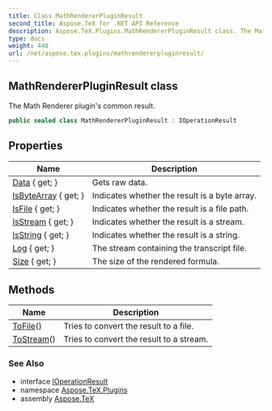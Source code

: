 ```yaml
---
title: Class MathRendererPluginResult
second_title: Aspose.TeX for .NET API Reference
description: Aspose.TeX.Plugins.MathRendererPluginResult class. The Math Renderer plugins common result
type: docs
weight: 440
url: /net/aspose.tex.plugins/mathrendererpluginresult/
---
```

## MathRendererPluginResult class

The Math Renderer plugin's common result.

```csharp
public sealed class MathRendererPluginResult : IOperationResult
```

## Properties

| Name | Description |
| --- | --- |
| [Data](../../aspose.tex.plugins/mathrendererpluginresult/data/) { get; } | Gets raw data. |
| [IsByteArray](../../aspose.tex.plugins/mathrendererpluginresult/isbytearray/) { get; } | Indicates whether the result is a byte array. |
| [IsFile](../../aspose.tex.plugins/mathrendererpluginresult/isfile/) { get; } | Indicates whether the result is a file path. |
| [IsStream](../../aspose.tex.plugins/mathrendererpluginresult/isstream/) { get; } | Indicates whether the result is a stream. |
| [IsString](../../aspose.tex.plugins/mathrendererpluginresult/isstring/) { get; } | Indicates whether the result is a string. |
| [Log](../../aspose.tex.plugins/mathrendererpluginresult/log/) { get; } | The stream containing the transcript file. |
| [Size](../../aspose.tex.plugins/mathrendererpluginresult/size/) { get; } | The size of the rendered formula. |

## Methods

| Name | Description |
| --- | --- |
| [ToFile](../../aspose.tex.plugins/mathrendererpluginresult/tofile/)() | Tries to convert the result to a file. |
| [ToStream](../../aspose.tex.plugins/mathrendererpluginresult/tostream/)() | Tries to convert the result to a stream. |

### See Also

* interface [IOperationResult](../ioperationresult/)
* namespace [Aspose.TeX.Plugins](../../aspose.tex.plugins/)
* assembly [Aspose.TeX](../../)


